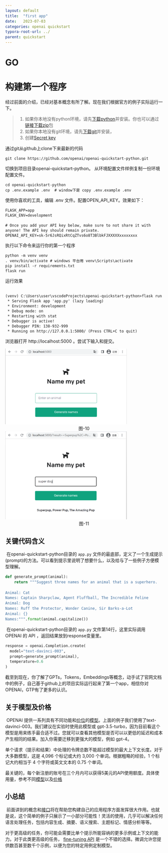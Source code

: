 ```yaml
---
layout: default
title:  "first app"
date:   2023-07-03
categories: openai quickstart	
typora-root-url: ../
parent: quickstart
---
```


# GO

# 构建第一个程序

​	经过前面的介绍，已经对基本概念有所了解。现在我们根据官方的例子实际运行一下。

> 1. 如果你本地没有python环境，请先[下载python](https://www.python.org/downloads/)并安装。你也可以通过[链接下载zip](https://github.com/openai/openai-quickstart-python/archive/refs/heads/master.zip)包
> 2. 如果你本地没有git环境，请先[下载git](https://git-scm.com/downloads)并安装，
> 3. 创建[Secret key](https://platform.openai.com/account/api-keys)

通过git从github上clone下来最新的代码

```shell
git clone https://github.com/openai/openai-quickstart-python.git
```

切换到项目目录openai-quickstart-python。 从环境配置文件样例复制一份环境配置文件。

```shell
cd openai-quickstart-python
cp .env.example .env  # window下是 copy .env.example .env
```

使用你喜欢的工具，编辑 .env 文件。配置OPEN_API_KEY。效果如下：

```properties
FLASK_APP=app
FLASK_ENV=development

# Once you add your API key below, make sure to not share it with anyone! The API key should remain private.
OPENAI_API_KEY=sk-5r6JsRQixRtCqZTvs6o8T3BlbkFJXXXXXxxxxxxxx
```

执行以下命令来运行你的第一个程序

```shell
python -m venv venv
. venv/bin/activate # windows 平台用 venv\Scripts\activate
pip install -r requirements.txt 
flask run
```

运行效果

```shell

(venv) C:\Users\user\vscodeProjects\openai-quickstart-python>flask run
 * Serving Flask app 'app.py' (lazy loading)
 * Environment: development
 * Debug mode: on
 * Restarting with stat
 * Debugger is active!
 * Debugger PIN: 138-932-999
 * Running on http://127.0.0.1:5000/ (Press CTRL+C to quit)	
```

浏览器打开 http://localhost:5000 。尝试下输入和提交。

<img src="/assets/images/quick-start-10.png" style="zoom:38%;FLO" />

<center>图-10</center>

<img src="/assets/images/quick-start-11.png" alt="10" style="zoom:38%;" />

<center>图-11</center>

## 关键代码含义

​	在openai-quickstart-python目录的 `app.py` 文件的最底部，定义了一个生成提示(prompt)的方法。可以看到提示里说明了想要什么，以及给与了一些例子方便模型理解。

```python
def generate_prompt(animal):
    return """Suggest three names for an animal that is a superhero.

Animal: Cat
Names: Captain Sharpclaw, Agent Fluffball, The Incredible Feline
Animal: Dog
Names: Ruff the Protector, Wonder Canine, Sir Barks-a-Lot
Animal: {}
Names:""".format(animal.capitalize())
```

​	在openai-quickstart-python目录的 `app.py` 文件第14行，这里实际调用 OPENAI 的 API ，返回结果放到response变量里。

```python
response = openai.Completion.create(
  model="text-davinci-003",
  prompt=generate_prompt(animal),
  temperature=0.6
)
```

​	截至到现在，你了解了GPTs，Tokens，Embeddings等概念，动手试了官网文档中的例子，自己基于github上的项目实际运行起来了第一个app，相信你对OPENAI，GTP有了更多的认识。

## 关于模型及价格

​	OPENAI 提供一系列具有不同功能和[价位](https://openai.com/pricing/)的[模型](https://platform.openai.com/docs/models)。上面的例子我们使用了text-davinci-003。我们建议在实验时使用此模型或 gpt-3.5-turbo，因为目前看这个模型是用来练手最合适不过。您就可以查看其他模型是否可以以更低的延迟和成本产生相同的结果。加入你需要迁移到更强大的模型，例如 gpt-4。

​	单个请求（提示和结果）中处理的令牌总数不能超过模型的最大上下文长度。对于大多数模型，这是 4,096 个标记或大约 3,000 个单词。根据粗略的经验，1 个标记大约相当于 4 个字符或英文文本的 0.75 个单词。

​	最关键的，每个新注册的账号在三个月内可以获得5美元的API使用额度。具体使用量，参考不同[模型](https://platform.openai.com/docs/models)以及[价格](https://openai.com/pricing/)

## 小总结

​	前面讲到的概念和[接口](https://platform.openai.com/docs/api-reference/completions)将在帮助您构建自己的应用程序方面发挥很大作用。也就是说，这个简单的例子只展示了一小部分可能性！灵活的使用，几乎可以解决任何语言处理任务，包括内容生成、摘要、语义搜索、主题标记、情感分析等等。

​	对于更高级的任务，你可能会需要比单个提示所能容纳的更多示例或上下文的能力。对于此类更高级的任务， [fine-tuning API](https://platform.openai.com/docs/guides/fine-tuning) 是一个不错的选择。微调允许您提供数百甚至数千个示例，以便为您的特定用例定制模型。
